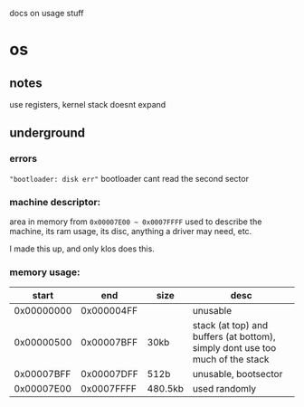 docs on usage stuff

# os
## notes
use registers, kernel stack doesnt expand

## underground
### errors
``"bootloader: disk err"``
bootloader cant read the second sector

### machine descriptor:
area in memory from ``0x00007E00 ~ 0x0007FFFF`` used to describe the machine, its ram usage, its disc, anything a driver may need, etc.

I made this up, and only klos does this.

### memory usage:
| start | end | size | desc |
| ----- | --- | ---- | --- |
| 0x00000000 | 0x000004FF |  | unusable |
| 0x00000500 | 0x00007BFF | 30kb | stack (at top) and buffers (at bottom), simply dont use too much of the stack |
| 0x00007BFF | 0x00007DFF | 512b | unusable, bootsector |
| 0x00007E00 | 0x0007FFFF | 480.5kb | used randomly |